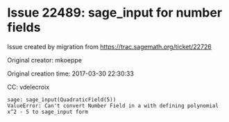 # Issue 22489: sage_input for number fields

Issue created by migration from https://trac.sagemath.org/ticket/22726

Original creator: mkoeppe

Original creation time: 2017-03-30 22:30:33

CC:  vdelecroix


```
sage: sage_input(QuadraticField(5))
ValueError: Can't convert Number Field in a with defining polynomial x^2 - 5 to sage_input form
```



